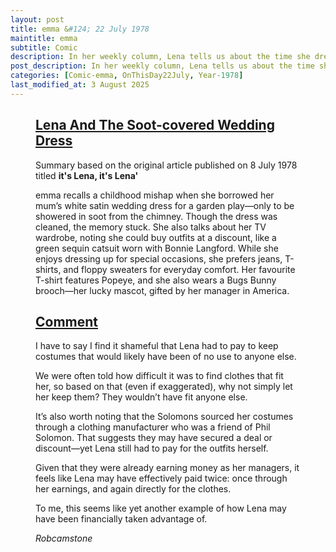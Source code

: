 ```yaml
---
layout: post
title: emma &#124; 22 July 1978
maintitle: emma
subtitle: Comic
description: In her weekly column, Lena tells us about the time she dressed up in her mum's wedding dress and stood too close to the fire, and got it covered in soot.
post_description: In her weekly column, Lena tells us about the time she dressed up in her mum's wedding dress and stood too close to the fire, and got it covered in soot.
categories: [Comic-emma, OnThisDay22July, Year-1978]
last_modified_at: 3 August 2025
---
```


<figure class="fig3">
<div class="CardLayout">
<div class="CardItem"><h2 id="infobox1" class="infobox"><a href="#infobox1">Lena And The Soot-covered Wedding Dress</a></h2>
<div class="CardItem split">
<p>Summary based on the original article published on 8 July 1978 titled <strong>it's Lena, it's Lena'</strong></p>
<p>emma recalls a childhood mishap when she borrowed her mum’s white satin wedding dress for a garden play—only to be showered in soot from the chimney. Though the dress was cleaned, the memory stuck. She also talks about her TV wardrobe, noting she could buy outfits at a discount, like a green sequin catsuit worn with Bonnie Langford. While she enjoys dressing up for special occasions, she prefers jeans, T-shirts, and floppy sweaters for everyday comfort. Her favourite T-shirt features Popeye, and she also wears a Bugs Bunny brooch—her lucky mascot, gifted by her manager in America.</p>
</div></div></div>
</figure>

<figure class="fig3">
<div class="CardLayout">
<div class="CardItem"><h2 id="infobox2" class="infobox"><a href="#infobox2">Comment</a></h2>
<div class="CardItem split">
<p>I have to say I find it shameful that Lena had to pay to keep costumes that would likely have been of no use to anyone else.</p>
<p>We were often told how difficult it was to find clothes that fit her, so based on that (even if exaggerated), why not simply let her keep them? They wouldn’t have fit anyone else.</p>
<p>It’s also worth noting that the Solomons sourced her costumes through a clothing manufacturer who was a friend of Phil Solomon. That suggests they may have secured a deal or discount—yet Lena still had to pay for the outfits herself.</p>
<p>Given that they were already earning money as her managers, it feels like Lena may have effectively paid twice: once through her earnings, and again directly for the clothes.</p>
<p>To me, this seems like yet another example of how Lena may have been financially taken advantage of.</p>
<cite>Robcamstone</cite>
</div></div></div>
</figure>

